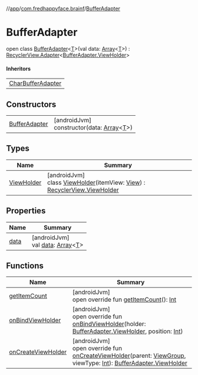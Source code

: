 //[app](../../../index.md)/[com.fredhappyface.brainf](../index.md)/[BufferAdapter](index.md)

# BufferAdapter

open class [BufferAdapter](index.md)&lt;[T](index.md)&gt;(val data: [Array](https://kotlinlang.org/api/latest/jvm/stdlib/kotlin/-array/index.html)&lt;[T](index.md)&gt;) : [RecyclerView.Adapter](https://developer.android.com/reference/kotlin/androidx/recyclerview/widget/RecyclerView.Adapter.html)&lt;[BufferAdapter.ViewHolder](-view-holder/index.md)&gt; 

#### Inheritors

| |
|---|
| [CharBufferAdapter](../-char-buffer-adapter/index.md) |

## Constructors

| | |
|---|---|
| [BufferAdapter](-buffer-adapter.md) | [androidJvm]<br>constructor(data: [Array](https://kotlinlang.org/api/latest/jvm/stdlib/kotlin/-array/index.html)&lt;[T](index.md)&gt;) |

## Types

| Name | Summary |
|---|---|
| [ViewHolder](-view-holder/index.md) | [androidJvm]<br>class [ViewHolder](-view-holder/index.md)(itemView: [View](https://developer.android.com/reference/kotlin/android/view/View.html)) : [RecyclerView.ViewHolder](https://developer.android.com/reference/kotlin/androidx/recyclerview/widget/RecyclerView.ViewHolder.html) |

## Properties

| Name | Summary |
|---|---|
| [data](data.md) | [androidJvm]<br>val [data](data.md): [Array](https://kotlinlang.org/api/latest/jvm/stdlib/kotlin/-array/index.html)&lt;[T](index.md)&gt; |

## Functions

| Name | Summary |
|---|---|
| [getItemCount](get-item-count.md) | [androidJvm]<br>open override fun [getItemCount](get-item-count.md)(): [Int](https://kotlinlang.org/api/latest/jvm/stdlib/kotlin/-int/index.html) |
| [onBindViewHolder](on-bind-view-holder.md) | [androidJvm]<br>open override fun [onBindViewHolder](on-bind-view-holder.md)(holder: [BufferAdapter.ViewHolder](-view-holder/index.md), position: [Int](https://kotlinlang.org/api/latest/jvm/stdlib/kotlin/-int/index.html)) |
| [onCreateViewHolder](on-create-view-holder.md) | [androidJvm]<br>open override fun [onCreateViewHolder](on-create-view-holder.md)(parent: [ViewGroup](https://developer.android.com/reference/kotlin/android/view/ViewGroup.html), viewType: [Int](https://kotlinlang.org/api/latest/jvm/stdlib/kotlin/-int/index.html)): [BufferAdapter.ViewHolder](-view-holder/index.md) |
